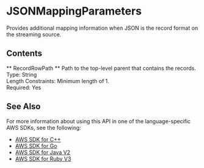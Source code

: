 # JSONMappingParameters<a name="API_JSONMappingParameters"></a>

Provides additional mapping information when JSON is the record format on the streaming source\.

## Contents<a name="API_JSONMappingParameters_Contents"></a>

 ** RecordRowPath **   <a name="analytics-Type-JSONMappingParameters-RecordRowPath"></a>
Path to the top\-level parent that contains the records\.  
Type: String  
Length Constraints: Minimum length of 1\.  
Required: Yes

## See Also<a name="API_JSONMappingParameters_SeeAlso"></a>

For more information about using this API in one of the language\-specific AWS SDKs, see the following:
+  [AWS SDK for C\+\+](https://docs.aws.amazon.com/goto/SdkForCpp/kinesisanalytics-2015-08-14/JSONMappingParameters) 
+  [AWS SDK for Go](https://docs.aws.amazon.com/goto/SdkForGoV1/kinesisanalytics-2015-08-14/JSONMappingParameters) 
+  [AWS SDK for Java V2](https://docs.aws.amazon.com/goto/SdkForJavaV2/kinesisanalytics-2015-08-14/JSONMappingParameters) 
+  [AWS SDK for Ruby V3](https://docs.aws.amazon.com/goto/SdkForRubyV3/kinesisanalytics-2015-08-14/JSONMappingParameters) 